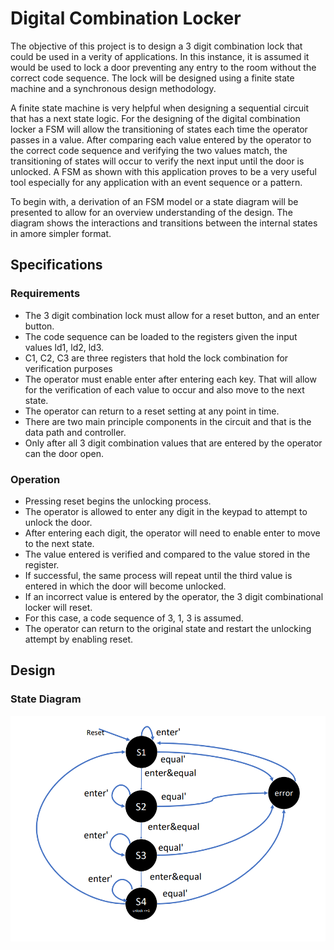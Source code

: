 # Digital Combination Locker
The objective of this project is to design a 3 digit combination lock that could be used in a verity of applications. In this instance, it is assumed it would be used to lock a door preventing any entry to the room without the correct code sequence. The lock will be designed using a finite state machine and a synchronous design methodology.  

A finite state machine is very helpful when designing a sequential circuit that has a next state logic. For the designing of the digital combination locker a FSM will allow the transitioning of states each time the operator passes in a value. After comparing each value entered by the operator to the correct code sequence and verifying the two values match, the transitioning of states will occur to verify the next input until the door is unlocked.  A FSM as shown with this application proves to be a very useful tool especially for any application with an event sequence or a pattern. 

To begin with, a derivation of an FSM model or a state diagram will be presented to allow for an overview understanding of the design. The diagram shows the interactions and transitions between the internal states in amore simpler format. 

## Specifications ##
### Requirements ###

* The 3 digit combination lock must allow for a reset button, and an enter button.
* The code sequence can be loaded to the registers given the input values ld1, ld2, ld3. 
* C1, C2, C3 are three registers that hold the lock combination for verification purposes
* The operator must enable enter after entering each key. That will allow for the verification of each value to occur and also move to the next state. 
* The operator can return to a reset setting at any point in time.
* There are two main principle components in the circuit and that is the data path and controller. 
* Only after all 3 digit combination values that are entered by the operator can the door open.  

### Operation ###

* Pressing reset begins the unlocking process.
* The operator is allowed to enter any digit in the keypad to attempt to unlock the door. 
* After entering each digit, the operator will need to enable enter to move to the next state. 
* The value entered is verified and compared to the value stored in the register.
* If successful, the same process will repeat until the third value is entered in which the door will become unlocked. 
*	If an incorrect value is entered by the operator, the 3 digit combinational locker will reset. 
*	For this case, a code sequence of 3, 1, 3 is assumed. 
*	The operator can return to the original state and restart the unlocking attempt by enabling reset. 

## Design ## 
### State Diagram ###
![](images/fsm.png)

